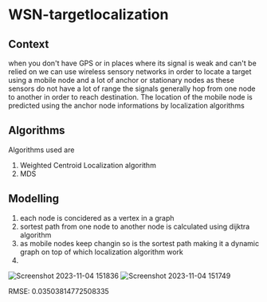# WSN-targetlocalization

## Context 
when you don't have GPS or in places where its signal is weak and can't be relied on we can use wireless sensory networks in order to locate a target using a mobile node and 
a lot of anchor or stationary nodes as these sensors do not have a lot of range the signals generally hop from one node to another in order to reach destination. The location of the mobile node is predicted using the anchor node informations by localization algorithms 
## Algorithms 
Algorithms used are 
1) Weighted Centroid Localization algorithm
2) MDS
## Modelling 
1) each  node is concidered as a vertex in a graph
2) sortest path from one node to another node is calculated using dijktra algorithm
3) as mobile nodes keep changin so is the  sortest path making it a dynamic graph  on top of which localization algorithm work
4) 
![Screenshot 2023-11-04 151836](https://github.com/Abhijeet103/WSN-targetlocalization/assets/93581505/2fe16f4a-0ad6-4bc5-b67f-95ea1169570e)
![Screenshot 2023-11-04 151749](https://github.com/Abhijeet103/WSN-targetlocalization/assets/93581505/2357a326-b84a-4db2-b8f2-df6ed2d1933b)


RMSE: 0.03503814772508335
